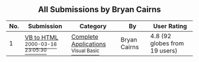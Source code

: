 ﻿<div align="center">

## All Submissions by Bryan Cairns

</div>

No.  | Submission | Category | By   | User Rating
---- | ---------- | -------- | ---- | -----------
1 | [VB to HTML<br /><sup>2000-03-16 23:05:30</sup>](https://github.com/Planet-Source-Code/bryan-cairns-vb-to-html__1-6643) | [Complete Applications<br /><sup>Visual Basic</sup>](../ByCategory/complete-applications__1-27.md) | Bryan Cairns | 4.8 (92 globes from 19 users)
